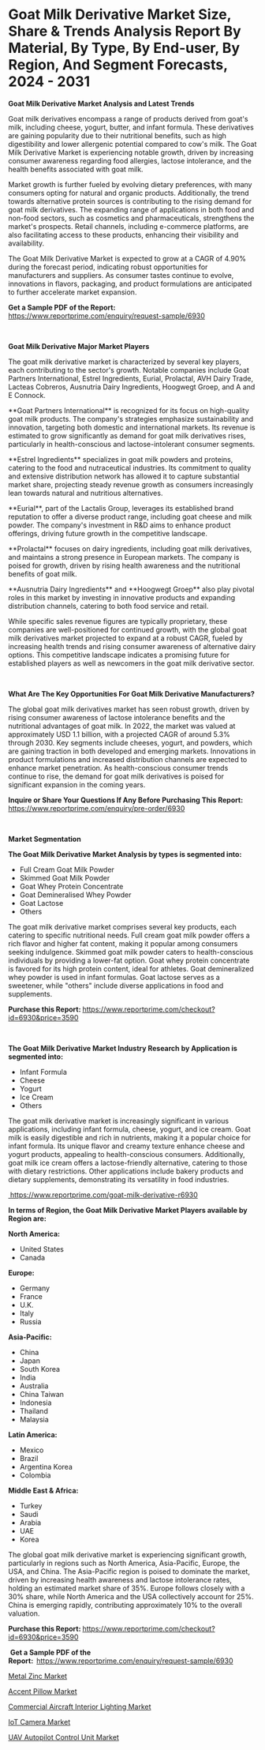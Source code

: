 <p><h1>Goat Milk Derivative Market Size, Share & Trends Analysis Report By Material, By Type, By End-user, By Region, And Segment Forecasts, 2024 - 2031</h1></p><p><strong>Goat Milk Derivative Market Analysis and Latest Trends</strong></p>
<p><p>Goat milk derivatives encompass a range of products derived from goat's milk, including cheese, yogurt, butter, and infant formula. These derivatives are gaining popularity due to their nutritional benefits, such as high digestibility and lower allergenic potential compared to cow's milk. The Goat Milk Derivative Market is experiencing notable growth, driven by increasing consumer awareness regarding food allergies, lactose intolerance, and the health benefits associated with goat milk.</p><p>Market growth is further fueled by evolving dietary preferences, with many consumers opting for natural and organic products. Additionally, the trend towards alternative protein sources is contributing to the rising demand for goat milk derivatives. The expanding range of applications in both food and non-food sectors, such as cosmetics and pharmaceuticals, strengthens the market's prospects. Retail channels, including e-commerce platforms, are also facilitating access to these products, enhancing their visibility and availability.</p><p>The Goat Milk Derivative Market is expected to grow at a CAGR of 4.90% during the forecast period, indicating robust opportunities for manufacturers and suppliers. As consumer tastes continue to evolve, innovations in flavors, packaging, and product formulations are anticipated to further accelerate market expansion.</p></p>
<p><strong>Get a Sample PDF of the Report:&nbsp;</strong> <a href="https://www.reportprime.com/enquiry/request-sample/6930">https://www.reportprime.com/enquiry/request-sample/6930</a></p>
<p>&nbsp;</p>
<p><strong>Goat Milk Derivative Major Market Players</strong></p>
<p><p>The goat milk derivative market is characterized by several key players, each contributing to the sector's growth. Notable companies include Goat Partners International, Estrel Ingredients, Eurial, Prolactal, AVH Dairy Trade, Lacteas Cobreros, Ausnutria Dairy Ingredients, Hoogwegt Groep, and A and E Connock.</p><p>**Goat Partners International** is recognized for its focus on high-quality goat milk products. The company's strategies emphasize sustainability and innovation, targeting both domestic and international markets. Its revenue is estimated to grow significantly as demand for goat milk derivatives rises, particularly in health-conscious and lactose-intolerant consumer segments.</p><p>**Estrel Ingredients** specializes in goat milk powders and proteins, catering to the food and nutraceutical industries. Its commitment to quality and extensive distribution network has allowed it to capture substantial market share, projecting steady revenue growth as consumers increasingly lean towards natural and nutritious alternatives.</p><p>**Eurial**, part of the Lactalis Group, leverages its established brand reputation to offer a diverse product range, including goat cheese and milk powder. The company's investment in R&D aims to enhance product offerings, driving future growth in the competitive landscape.</p><p>**Prolactal** focuses on dairy ingredients, including goat milk derivatives, and maintains a strong presence in European markets. The company is poised for growth, driven by rising health awareness and the nutritional benefits of goat milk.</p><p>**Ausnutria Dairy Ingredients** and **Hoogwegt Groep** also play pivotal roles in this market by investing in innovative products and expanding distribution channels, catering to both food service and retail.</p><p>While specific sales revenue figures are typically proprietary, these companies are well-positioned for continued growth, with the global goat milk derivatives market projected to expand at a robust CAGR, fueled by increasing health trends and rising consumer awareness of alternative dairy options. This competitive landscape indicates a promising future for established players as well as newcomers in the goat milk derivative sector.</p></p>
<p>&nbsp;</p>
<p><strong>What Are The Key Opportunities For Goat Milk Derivative Manufacturers?</strong></p>
<p><p>The global goat milk derivatives market has seen robust growth, driven by rising consumer awareness of lactose intolerance benefits and the nutritional advantages of goat milk. In 2022, the market was valued at approximately USD 1.1 billion, with a projected CAGR of around 5.3% through 2030. Key segments include cheeses, yogurt, and powders, which are gaining traction in both developed and emerging markets. Innovations in product formulations and increased distribution channels are expected to enhance market penetration. As health-conscious consumer trends continue to rise, the demand for goat milk derivatives is poised for significant expansion in the coming years.</p></p>
<p><strong>Inquire or Share Your Questions If Any Before Purchasing This Report:</strong> <a href="https://www.reportprime.com/enquiry/pre-order/6930">https://www.reportprime.com/enquiry/pre-order/6930</a></p>
<p>&nbsp;</p>
<p><strong>Market Segmentation</strong></p>
<p><strong>The Goat Milk Derivative Market Analysis by types is segmented into:</strong></p>
<p><ul><li>Full Cream Goat Milk Powder</li><li>Skimmed Goat Milk Powder</li><li>Goat Whey Protein Concentrate</li><li>Goat Demineralised Whey Powder</li><li>Goat Lactose</li><li>Others</li></ul></p>
<p><p>The goat milk derivative market comprises several key products, each catering to specific nutritional needs. Full cream goat milk powder offers a rich flavor and higher fat content, making it popular among consumers seeking indulgence. Skimmed goat milk powder caters to health-conscious individuals by providing a lower-fat option. Goat whey protein concentrate is favored for its high protein content, ideal for athletes. Goat demineralized whey powder is used in infant formulas. Goat lactose serves as a sweetener, while "others" include diverse applications in food and supplements.</p></p>
<p><strong>Purchase this Report:&nbsp;</strong><a href="https://www.reportprime.com/checkout?id=6930&price=3590">https://www.reportprime.com/checkout?id=6930&price=3590</a></p>
<p>&nbsp;</p>
<p><strong>The Goat Milk Derivative Market Industry Research by Application is segmented into:</strong></p>
<p><ul><li>Infant Formula</li><li>Cheese</li><li>Yogurt</li><li>Ice Cream</li><li>Others</li></ul></p>
<p><p>The goat milk derivative market is increasingly significant in various applications, including infant formula, cheese, yogurt, and ice cream. Goat milk is easily digestible and rich in nutrients, making it a popular choice for infant formula. Its unique flavor and creamy texture enhance cheese and yogurt products, appealing to health-conscious consumers. Additionally, goat milk ice cream offers a lactose-friendly alternative, catering to those with dietary restrictions. Other applications include bakery products and dietary supplements, demonstrating its versatility in food industries.</p></p>
<p><a href="https://www.reportprime.com/goat-milk-derivative-r6930">&nbsp;https://www.reportprime.com/goat-milk-derivative-r6930</a></p>
<p><strong>In terms of Region, the Goat Milk Derivative Market Players available by Region are:</strong></p>
<p>
    <p> <strong> North America: </strong>
        <ul>
            <li>United States</li>
            <li>Canada</li>
        </ul>
        </p> 
    <p> <strong> Europe: </strong>
        <ul>
            <li>Germany</li>
            <li>France</li>
            <li>U.K.</li>
            <li>Italy</li>
            <li>Russia</li>
        </ul>
        </p> 
    <p> <strong> Asia-Pacific: </strong>
        <ul>
            <li>China</li>
            <li>Japan</li>
            <li>South Korea</li>
            <li>India</li>
            <li>Australia</li>
            <li>China Taiwan</li>
            <li>Indonesia</li>
            <li>Thailand</li>
            <li>Malaysia</li>
        </ul>
        </p> 
    <p> <strong> Latin America: </strong>
        <ul>
            <li>Mexico</li>
            <li>Brazil</li>
            <li>Argentina Korea</li>
            <li>Colombia</li>
        </ul>
        </p> 
    <p> <strong> Middle East & Africa: </strong>
        <ul>
            <li>Turkey</li>
            <li>Saudi</li>
            <li>Arabia</li>
            <li>UAE</li>
            <li>Korea</li>
        </ul>
    </p>
    </p>
<p><p>The global goat milk derivative market is experiencing significant growth, particularly in regions such as North America, Asia-Pacific, Europe, the USA, and China. The Asia-Pacific region is poised to dominate the market, driven by increasing health awareness and lactose intolerance rates, holding an estimated market share of 35%. Europe follows closely with a 30% share, while North America and the USA collectively account for 25%. China is emerging rapidly, contributing approximately 10% to the overall valuation.</p></p>
<p><strong>Purchase this Report: </strong><a href="https://www.reportprime.com/checkout?id=6930&price=3590">https://www.reportprime.com/checkout?id=6930&price=3590</a></p>
<p>&nbsp;<strong>Get a Sample PDF of the Report:&nbsp;&nbsp;</strong><a href="https://www.reportprime.com/enquiry/request-sample/6930">https://www.reportprime.com/enquiry/request-sample/6930</a></p>
<p><strong></strong></p>
<p><p><a href="https://www.linkedin.com/pulse/strategic-market-insights-navigating-global-metal-zinc-landscape-euibe?trackingId=gnmNkZrlTK%2BdpouMvNjVfg%3D%3D">Metal Zinc Market</a></p><p><a href="https://www.linkedin.com/pulse/accent-pillow-market-research-report-includes-analysis-size-dwrjf?trackingId=MLOql%2BvgQbSbYrmmngNXLQ%3D%3D">Accent Pillow Market</a></p><p><a href="https://issuu.com/reportprime-2/docs/commercial-aircraft-interior-lighti_2326aac7425b57">Commercial Aircraft Interior Lighting Market</a></p><p><a href="https://medium.com/@hsjri2637/future-insights-into-the-iot-camera-market-trends-and-regional-analysis-for-the-year-2024-2031-c2a4a9568d50">IoT Camera Market</a></p><p><a href="https://issuu.com/reportprime-2/docs/uav-autopilot-control-unit-market-s_02a6ec7e41d3ae">UAV Autopilot Control Unit Market</a></p></p>